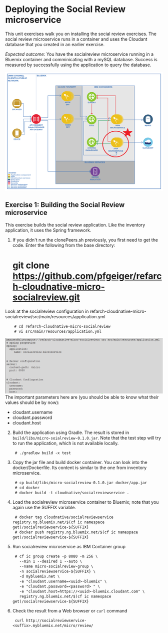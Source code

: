 # Deploying the Social Review microservice 

This unit exercises walk you on installing the social review exercises. The social review microservice runs in a container and uses the Cloudant database that you created in an earlier exercise.

<em>Expected outcome:</em> You have the socialreview microservice running in a Bluemix container and comminicating with a mySQL database. Success is measured by successfully using the application to query the database.

![appl yml](images/socialarchitecture.png)
 
 

## Exercise 1: Building the Social Review microservice

This exercise builds the social review application. Like the inventory application, it uses the Spring framework. 

1. If you didn't run the clonePeers.sh previously, you first need to get the code. Enter the following from the base directory:

	  # git clone https://github.com/pfgeiger/refarch-cloudnative-micro-socialreview.git

 Look at the socialreview configuration in refarch-cloudnative-micro-socialreview/src/main/resources/application.yml

        # cd refarch-cloudnative-micro-socialreview
        # vi src/main/resources/application.yml
![appl yml](images/appl-yml.png)
   The important parameters here are (you should be able to know what their values should be by now):

   - cloudant.username
   - cloudant.password 
   - cloudant.host

2. Build the application using Gradle. The result is stored in `build/libs/micro-soialreview-0.1.0.jar`. Note that the test step will try to run the application, which is not available locally.

        # ./gradlew build -x test

3. Copy the jar file and build docker container. You can look into the docker/Dockerfile. Its content is similar to the one from inventory microservice.

        # cp build/libs/micro-socialreview-0.1.0.jar docker/app.jar
        # cd docker
        # docker build -t cloudnative/socialreviewservice .

3. Load the socialreview microservice container to Bluemix; note that you again use the SUFFIX variable.

        # docker tag cloudnative/socialreviewservice registry.ng.bluemix.net/$(cf ic namespace get)/socialreviewservice-${SUFFIX}
        # docker push registry.ng.bluemix.net/$(cf ic namespace get)/socialreviewservice-${SUFFIX}

4. Run socialreview microservice as IBM Container group 

        # cf ic group create -p 8080 -m 256 \
          --min 1 --desired 1 --auto \
          --name micro-socialreview-group \
          -n socialreviewservice-${SUFFIX} \
          -d mybluemix.net \
          -e "cloudant.username=<uuid>-bluemix" \
          -e "cloudant.password=<password> " \
          -e "cloudant.host=https://<uuid>-bluemix.cloudant.com" \ 
          registry.ng.bluemix.net/$(cf ic namespace get)/socialreviewservice-${SUFFIX}

5. Check the result from a Web browser or `curl` command 

        curl http://socialreviewservice-<suffix>.mybluemix.net/micro/review/




 
